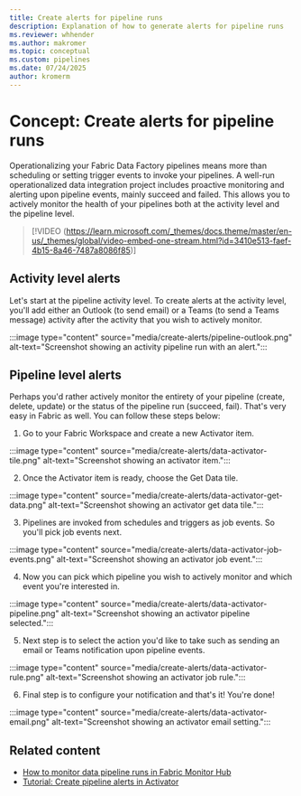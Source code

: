 ```yaml
---
title: Create alerts for pipeline runs
description: Explanation of how to generate alerts for pipeline runs
ms.reviewer: whhender
ms.author: makromer
ms.topic: conceptual
ms.custom: pipelines
ms.date: 07/24/2025
author: kromerm
---
```


# Concept: Create alerts for pipeline runs

Operationalizing your Fabric Data Factory pipelines means more than scheduling or setting trigger events to invoke your pipelines. A well-run operationalized data integration project includes proactive monitoring and alerting upon pipeline events, mainly succeed and failed. This allows you to actively monitor the health of your pipelines both at the activity level and the pipeline level.

> [!VIDEO (https://learn.microsoft.com/_themes/docs.theme/master/en-us/_themes/global/video-embed-one-stream.html?id=3410e513-faef-4b15-8a46-7487a8086f85)]

## Activity level alerts

Let's start at the pipeline activity level. To create alerts at the activity level, you'll add either an Outlook (to send email) or a Teams (to send a Teams message) activity after the activity that you wish to actively monitor.

:::image type="content" source="media/create-alerts/pipeline-outlook.png" alt-text="Screenshot showing an activity pipeline run with an alert.":::

## Pipeline level alerts

Perhaps you'd rather actively monitor the entirety of your pipeline (create, delete, update) or the status of the pipeline run (succeed, fail). That's very easy in Fabric as well. You can follow these steps below:

1. Go to your Fabric Workspace and create a new Activator item.

:::image type="content" source="media/create-alerts/data-activator-tile.png" alt-text="Screenshot showing an activator item.":::

2. Once the Activator item is ready, choose the Get Data tile.

:::image type="content" source="media/create-alerts/data-activator-get-data.png" alt-text="Screenshot showing an activator get data tile."::: 

3. Pipelines are invoked from schedules and triggers as job events. So you'll pick job events next.

:::image type="content" source="media/create-alerts/data-activator-job-events.png" alt-text="Screenshot showing an activator job event.":::

4. Now you can pick which pipeline you wish to actively monitor and which event you're interested in.

:::image type="content" source="media/create-alerts/data-activator-pipeline.png" alt-text="Screenshot showing an activator pipeline selected.":::

5. Next step is to select the action you'd like to take such as sending an email or Teams notification upon pipeline events.

:::image type="content" source="media/create-alerts/data-activator-rule.png" alt-text="Screenshot showing an activator job rule.":::

6. Final step is to configure your notification and that's it! You're done!

:::image type="content" source="media/create-alerts/data-activator-email.png" alt-text="Screenshot showing an activator email setting.":::


## Related content

- [How to monitor data pipeline runs in Fabric Monitor Hub](monitor-pipeline-runs.md)
- [Tutorial: Create pipeline alerts in Activator](../real-time-intelligence/data-activator/activator-tutorial.md)
